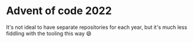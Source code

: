 # Advent of code 2022

It's not ideal to have separate repositories for each year, but it's much less fiddling with the tooling this way 😄
